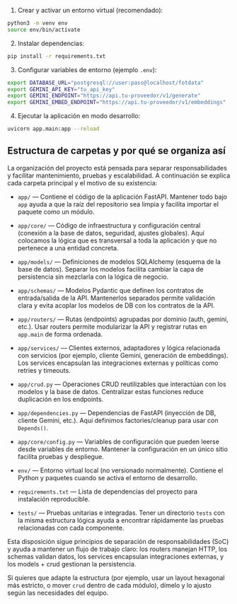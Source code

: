 1. Crear y activar un entorno virtual (recomendado):

```bash
python3 -m venv env
source env/bin/activate
```

2. Instalar dependencias:

```bash
pip install -r requirements.txt
```

3. Configurar variables de entorno (ejemplo `.env`):

```bash
export DATABASE_URL="postgresql://user:pass@localhost/fotdata"
export GEMINI_API_KEY="tu_api_key"
export GEMINI_ENDPOINT="https://api.tu-proveedor/v1/generate"
export GEMINI_EMBED_ENDPOINT="https://api.tu-proveedor/v1/embeddings"
```

4. Ejecutar la aplicación en modo desarrollo:

```bash
uvicorn app.main:app --reload
```

## Estructura de carpetas y por qué se organiza así

La organización del proyecto está pensada para separar responsabilidades y facilitar mantenimiento, pruebas y escalabilidad. A continuación se explica cada carpeta principal y el motivo de su existencia:

- `app/` — Contiene el código de la aplicación FastAPI. Mantener todo bajo `app` ayuda a que la raíz del repositorio sea limpia y facilita importar el paquete como un módulo.

- `app/core/` — Código de infraestructura y configuración central (conexión a la base de datos, seguridad, ajustes globales). Aquí colocamos la lógica que es transversal a toda la aplicación y que no pertenece a una entidad concreta.

- `app/models/` — Definiciones de modelos SQLAlchemy (esquema de la base de datos). Separar los modelos facilita cambiar la capa de persistencia sin mezclarla con la lógica de negocio.

- `app/schemas/` — Modelos Pydantic que definen los contratos de entrada/salida de la API. Mantenerlos separados permite validación clara y evita acoplar los modelos de DB con los contratos de la API.

- `app/routers/` — Rutas (endpoints) agrupadas por dominio (auth, gemini, etc.). Usar routers permite modularizar la API y registrar rutas en `app.main` de forma ordenada.

- `app/services/` — Clientes externos, adaptadores y lógica relacionada con servicios (por ejemplo, cliente Gemini, generación de embeddings). Los services encapsulan las integraciones externas y políticas como retries y timeouts.

- `app/crud.py` — Operaciones CRUD reutilizables que interactúan con los modelos y la base de datos. Centralizar estas funciones reduce duplicación en los endpoints.

- `app/dependencies.py` — Dependencias de FastAPI (inyección de DB, cliente Gemini, etc.). Aquí definimos factories/cleanup para usar con `Depends()`.

- `app/core/config.py` — Variables de configuración que pueden leerse desde variables de entorno. Mantener la configuración en un único sitio facilita pruebas y despliegue.

- `env/` — Entorno virtual local (no versionado normalmente). Contiene el Python y paquetes cuando se activa el entorno de desarrollo.

- `requirements.txt` — Lista de dependencias del proyecto para instalación reproducible.

- `tests/` — Pruebas unitarias e integradas. Tener un directorio `tests` con la misma estructura lógica ayuda a encontrar rápidamente las pruebas relacionadas con cada componente.

Esta disposición sigue principios de separación de responsabilidades (SoC) y ayuda a mantener un flujo de trabajo claro: los routers manejan HTTP, los schemas validan datos, los services encapsulan integraciones externas, y los models + crud gestionan la persistencia.

Si quieres que adapte la estructura (por ejemplo, usar un layout hexagonal más estricto, o mover `crud` dentro de cada módulo), dímelo y lo ajusto según las necesidades del equipo.
